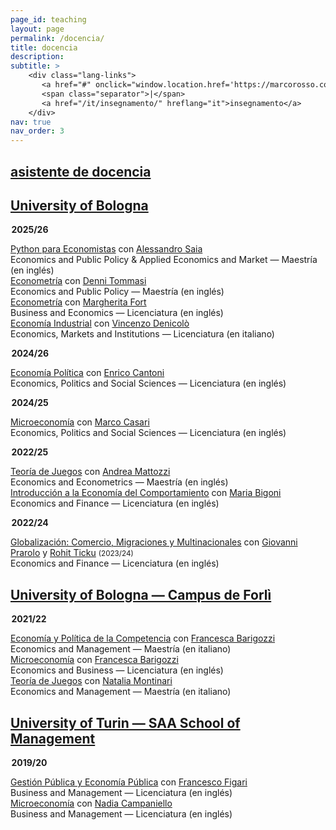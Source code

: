 ```yaml
---
page_id: teaching
layout: page
permalink: /docencia/
title: docencia
description:
subtitle: >
    <div class="lang-links">
       <a href="#" onclick="window.location.href='https://marcorosso.com/teaching/'; return false;">teaching</a>
       <span class="separator">|</span>
       <a href="/it/insegnamento/" hreflang="it">insegnamento</a>
    </div>
nav: true
nav_order: 3
---
```


<div class="projects">
  <a href="javascript:void(0);" onclick="toggleVisibility('content-1')">
    <h2 class="category">
      <i class="fa-solid fa-chevron-right fa-2xs rotated" id="chevron-content-1"></i>
      <span>asistente de docencia</span>
    </h2>
  </a>
</div>

<div id="content-1" class="toggle-section expanded">

<!-- University of Bologna -->
<div class="subsection">
  <a href="javascript:void(0);" onclick="toggleVisibility('subsection-unibo')">
    <h2 class="subsection">
       <i class="fa-solid fa-chevron-right fa-2xs rotated" id="chevron-subsection-unibo"></i>
       <span>University of Bologna</span>
    </h2>
  </a>
</div>

<div id="subsection-unibo" class="toggle-section expanded">

<p style="margin-left: 0.1em;"><b>2025/26</b></p>

  <div class="teaching-entry indented">
   <div class="teaching-entry__row teaching-entry__row--title">
      <div class="teaching-entry__content">
          <a href='https://www.unibo.it/en/study/course-units-transferable-skills-moocs/course-unit-catalogue/course-unit/2025/520832'>Python para Economistas</a> con <a href='https://sites.google.com/site/asaia9585/alessandro-saia'>Alessandro Saia </a>
      </div>
   </div>
   <div class="teaching-entry__row teaching-entry__row--course">
      <div class="teaching-entry__course-text">
        Economics and Public Policy & Applied Economics and Market — Maestría (en inglés)
      </div>
    </div>
  </div>

  <div class="teaching-entry indented">
   <div class="teaching-entry__row teaching-entry__row--title">
      <div class="teaching-entry__content">
          <a href='https://www.unibo.it/en/study/course-units-transferable-skills-moocs/course-unit-catalogue/course-unit/2025/520826'>Econometría</a> con <a href='https://sites.google.com/site/dennitommasi/'>Denni Tommasi </a>
      </div>
   </div>
   <div class="teaching-entry__row teaching-entry__row--course">
      <div class="teaching-entry__course-text">
        Economics and Public Policy — Maestría (en inglés)
      </div>
    </div>
  </div>

 <div class="teaching-entry indented">
   <div class="teaching-entry__row teaching-entry__row--title">
      <div class="teaching-entry__content">
          <a href='https://www.unibo.it/en/study/course-units-transferable-skills-moocs/course-unit-catalogue/course-unit/2025/406503'>Econometría</a> con <a href='https://www.unibo.it/sitoweb/margherita.fort/en'>Margherita Fort </a>
      </div>
   </div>
   <div class="teaching-entry__row teaching-entry__row--course">
      <div class="teaching-entry__course-text">
        Business and Economics — Licenciatura (en inglés)
      </div>
    </div>
  </div>

  <div class="teaching-entry indented">
   <div class="teaching-entry__row teaching-entry__row--title">
      <div class="teaching-entry__content">
          <a href='https://www.unibo.it/en/study/course-units-transferable-skills-moocs/course-unit-catalogue/course-unit/2025/455011'>Economía Industrial</a> con <a href='https://www.unibo.it/sitoweb/vincenzo.denicolo/en'>Vincenzo Denicolò </a>
      </div>
   </div>
   <div class="teaching-entry__row teaching-entry__row--course">
      <div class="teaching-entry__course-text">
        Economics, Markets and Institutions — Licenciatura (en italiano)
      </div>
    </div>
  </div>

<p style="margin-left: 0.1em;"><b>2024/26</b></p>

  <div class="teaching-entry indented">
    <div class="teaching-entry__row teaching-entry__row--title">
      <div class="teaching-entry__content">
        <a href='https://www.unibo.it/en/study/course-units-transferable-skills-moocs/course-unit-catalogue/course-unit/2024/468855'>Economía Política</a> con <a href='https://www.unibo.it/sitoweb/enrico.cantoni/en'>Enrico Cantoni</a>
      </div>
    </div>
    <div class="teaching-entry__row teaching-entry__row--course">
      <div class="teaching-entry__course-text">
        Economics, Politics and Social Sciences — Licenciatura (en inglés)
      </div>
    </div>
  </div>

<p style="margin-left: 0.1em;"><b>2024/25</b></p>

  <div class="teaching-entry indented">
    <div class="teaching-entry__row teaching-entry__row--title">
      <div class="teaching-entry__content">
        <a href='https://www.unibo.it/en/study/course-units-transferable-skills-moocs/course-unit-catalogue/course-unit/2024/502710'>Microeconomía</a> con <a href='https://www.unibo.it/sitoweb/marco.casari/en'>Marco Casari</a>
      </div>
    </div>
    <div class="teaching-entry__row teaching-entry__row--course">
      <div class="teaching-entry__course-text">
        Economics, Politics and Social Sciences — Licenciatura (en inglés)
      </div>
    </div>
  </div>

<p style="margin-left: 0.1em;"><b>2022/25</b></p>

  <div class="teaching-entry indented">
    <div class="teaching-entry__row teaching-entry__row--title">
      <div class="teaching-entry__content">
        <a href='https://www.unibo.it/en/study/course-units-transferable-skills-moocs/course-unit-catalogue/course-unit/2024/491971'>Teoría de Juegos</a> con <a href='https://www.unibo.it/sitoweb/andrea.mattozzi/en'>Andrea Mattozzi</a>
      </div>
    </div>
    <div class="teaching-entry__row teaching-entry__row--course">
      <div class="teaching-entry__course-text">
        Economics and Econometrics — Maestría (en inglés)
      </div>
    </div>
  </div>

  <div class="teaching-entry indented">
    <div class="teaching-entry__row teaching-entry__row--title">
      <div class="teaching-entry__content">
        <a href='https://www.unibo.it/en/study/course-units-transferable-skills-moocs/course-unit-catalogue/course-unit/2024/467276'>Introducción a la Economía del Comportamiento</a> con <a href='https://www.unibo.it/sitoweb/maria.bigoni/en'>Maria Bigoni</a>
      </div>
    </div>
    <div class="teaching-entry__row teaching-entry__row--course">
      <div class="teaching-entry__course-text">
        Economics and Finance — Licenciatura (en inglés)
      </div>
    </div>
  </div>

<p style="margin-left: 0.1em;"><b>2022/24</b></p>

  <div class="teaching-entry indented">
    <div class="teaching-entry__row teaching-entry__row--title">
      <div class="teaching-entry__content">
        <a href='https://www.unibo.it/en/study/course-units-transferable-skills-moocs/course-unit-catalogue/course-unit/2023/422038'>Globalización: Comercio, Migraciones y Multinacionales</a> con <a href='https://www.unibo.it/sitoweb/giovanni.prarolo/en'>Giovanni Prarolo</a> y <a href='https://www.unibo.it/sitoweb/rohit.ticku/en'>Rohit Ticku</a> <span style="font-size: smaller; white-space: nowrap;">(2023/24)</span>
      </div>
    </div>
    <div class="teaching-entry__row teaching-entry__row--course">
      <div class="teaching-entry__course-text">
        Economics and Finance — Licenciatura (en inglés)
      </div>
    </div>
  </div>

</div>

<!-- Campus Forlì -->
<div class="subsection">
  <a href="javascript:void(0);" onclick="toggleVisibility('subsection-uniboforli')">
    <h2 class="subsection">
       <i class="fa-solid fa-chevron-right fa-2xs rotated" id="chevron-subsection-uniboforli"></i>
       <span>University of Bologna — Campus de Forlì</span>
    </h2>
  </a>
</div>

<div id="subsection-uniboforli" class="toggle-section expanded">

<p style="margin-left: 0.1em;"><b>2021/22</b></p>

  <div class="teaching-entry indented">
    <div class="teaching-entry__row teaching-entry__row--title">
      <div class="teaching-entry__content">
        <a href='https://www.unibo.it/en/study/course-units-transferable-skills-moocs/course-unit-catalogue/course-unit/2021/413556'>Economía y Política de la Competencia</a> con <a href='https://www.unibo.it/sitoweb/francesca.barigozzi/en'>Francesca Barigozzi</a>
      </div>
    </div>
    <div class="teaching-entry__row teaching-entry__row--course">
      <div class="teaching-entry__course-text">
        Economics and Management — Maestría (en italiano)
      </div>
    </div>
  </div>

  <div class="teaching-entry indented">
    <div class="teaching-entry__row teaching-entry__row--title">
      <div class="teaching-entry__content">
        <a href='https://www.unibo.it/en/study/course-units-transferable-skills-moocs/course-unit-catalogue/course-unit/2021/413375'>Microeconomía</a> con <a href='https://www.unibo.it/sitoweb/francesca.barigozzi/en'>Francesca Barigozzi</a>
      </div>
    </div>
    <div class="teaching-entry__row teaching-entry__row--course">
      <div class="teaching-entry__course-text">
        Economics and Business — Licenciatura (en inglés)
      </div>
    </div>
  </div>

  <div class="teaching-entry indented">
    <div class="teaching-entry__row teaching-entry__row--title">
      <div class="teaching-entry__content">
        <a href='https://www.unibo.it/en/study/course-units-transferable-skills-moocs/course-unit-catalogue/course-unit/2021/413555'>Teoría de Juegos</a> con <a href='https://www.unibo.it/sitoweb/natalia.montinari2/en'>Natalia Montinari</a>
      </div>
    </div>
    <div class="teaching-entry__row teaching-entry__row--course">
      <div class="teaching-entry__course-text">
         Economics and Management — Maestría (en italiano)
      </div>
    </div>
  </div>

</div>

<!-- University of Turin -->
<div class="subsection">
  <a href="javascript:void(0);" onclick="toggleVisibility('subsection-unito')">
    <h2 class="subsection">
       <i class="fa-solid fa-chevron-right fa-2xs rotated" id="chevron-subsection-unito"></i>
       <span>University of Turin — SAA School of Management</span>
    </h2>
  </a>
</div>

<div id="subsection-unito" class="toggle-section expanded">

<p style="margin-left: 0.1em;"><b>2019/20</b></p>

  <div class="teaching-entry indented">
    <div class="teaching-entry__row teaching-entry__row--title">
      <div class="teaching-entry__content">
        <a href='https://www.business-management.unito.it/do/storicocorsi.pl/Show?_id=qeeh_1920'>Gestión Pública y Economía Pública</a> con <a href='https://www.management-en.unito.it/do/docenti.pl/Alias?francesco.figari#tab-profilo'>Francesco Figari</a>
      </div>
    </div>
    <div class="teaching-entry__row teaching-entry__row--course">
      <div class="teaching-entry__course-text">
        Business and Management — Licenciatura (en inglés)
      </div>
    </div>
  </div>

  <div class="teaching-entry indented">
    <div class="teaching-entry__row teaching-entry__row--title">
      <div class="teaching-entry__content">
        <a href='https://www.business-management.unito.it/do/storicocorsi.pl/Show?_id=wwm1_1920'>Microeconomía</a> con <a href='https://www.esomas-en.unito.it/do/docenti.pl/Alias?nadia.campaniello#tab-profilo'>Nadia Campaniello</a>
      </div>
    </div>
    <div class="teaching-entry__row teaching-entry__row--course">
      <div class="teaching-entry__course-text">
        Business and Management — Licenciatura (en inglés)
      </div>
    </div>
  </div>

</div>

</div>
